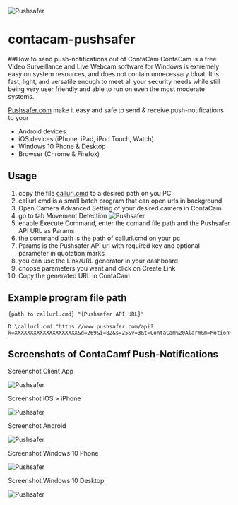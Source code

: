 ![Pushsafer](https://www.pushsafer.com/de/assets/logos/logo.png)
# contacam-pushsafer
##How to send push-notifications out of ContaCam
ContaCam is a free Video Surveillance and Live Webcam software for Windows is extremely easy on system resources, and does not contain unnecessary bloat. It is fast, light, and versatile enough to meet all your security needs while still being very user friendly and able to run on even the most moderate systems.

[Pushsafer.com](https://www.pushsafer.com) make it easy and safe to send &amp; receive push-notifications to your
- Android devices
- iOS devices (iPhone, iPad, iPod Touch, Watch)
- Windows 10 Phone & Desktop
- Browser (Chrome & Firefox)

## Usage
1. copy the file [callurl.cmd](https://github.com/appzer/contacam-pushsafer/blob/master/callurl.cmd) to a desired path on you PC
2. callurl.cmd is a small batch program that can open urls in background
3. Open Camera Advanced Setting of your desired camera in ContaCam
4. go to tab Movement Detection ![Pushsafer](https://www.pushsafer.com/en/assets/examples/ContaCam_push-notification-1.jpg)
5. enable Execute Command, enter the comand file path and the Pushsafer API URL as Params
6. the command path is the path of callurl.cmd on your pc
7. Params is the Pushsafer API url with required key and optional parameter in quotation marks
8. you can use the Link/URL generator in your dashboard
9. choose parameters you want and click on Create Link
10. Copy the generated URL in ContaCam

## Example program file path

	{path to callurl.cmd} "{Pushsafer API URL}"
  
	D:\callurl.cmd "https://www.pushsafer.com/api?k=XXXXXXXXXXXXXXXXXXXX&d=269&i=82&s=25&v=3&t=ContaCam%20Alarm&m=Motion%20detection%20Living%20room"
  
## Screenshots of ContaCamf Push-Notifications

Screenshot Client App

![Pushsafer](https://www.pushsafer.com/de/assets/examples/ContaCam_push-notification-2.jpg)

Screenshot iOS > iPhone

![Pushsafer](https://www.pushsafer.com/de/assets/examples/ContaCam_push-notification-3.jpg)

Screenshot Android

![Pushsafer](https://www.pushsafer.com/de/assets/examples/ContaCam_push-notification-4.jpg)

Screenshot Windows 10 Phone

![Pushsafer](https://www.pushsafer.com/de/assets/examples/ContaCam_push-notification-5.jpg)

Screenshot Windows 10 Desktop

![Pushsafer](https://www.pushsafer.com/de/assets/examples/ContaCam_push-notification-6.jpg)
